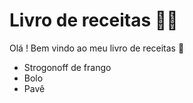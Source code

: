 # Livro de receitas :man_cook:

Olá ! Bem vindo ao meu livro de receitas :wave:

- Strogonoff de frango
- Bolo
- Pavê

